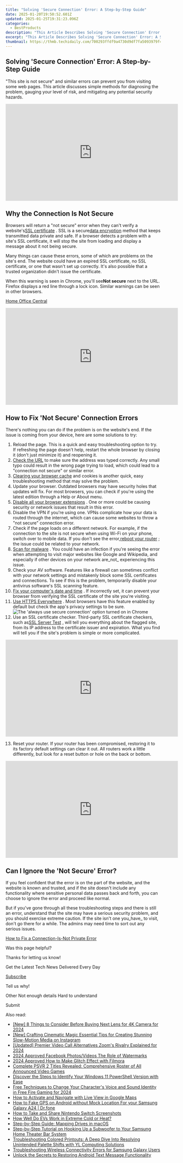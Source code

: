 ```yaml
---
title: "Solving 'Secure Connection' Error: A Step-by-Step Guide"
date: 2025-01-20T19:50:52.601Z
updated: 2025-01-25T19:31:23.096Z
categories:
  - BestProducts
description: "This Article Describes Solving 'Secure Connection' Error: A Step-by-Step Guide"
excerpt: "This Article Describes Solving 'Secure Connection' Error: A Step-by-Step Guide"
thumbnail: https://thmb.techidaily.com/700293ffdf9a4730d9df7fa5093979f42d9fa58b0347dc31082bc6c29ca2c642.jpg
---
```


## Solving 'Secure Connection' Error: A Step-by-Step Guide
 "This site is not secure" and similar errors can prevent you from visiting some web pages. This article discusses simple methods for diagnosing the problem, gauging your level of risk, and mitigating any potential security hazards.

<!-- affiliate ads begin -->
<iframe width="560" height="315" src="https://www.youtube.com/embed/fZTlPdOFNmo?si=Ym8p7ayV1gtNzzXj" title="YouTube video player" frameborder="0" allow="accelerometer; autoplay; clipboard-write; encrypted-media; gyroscope; picture-in-picture; web-share" referrerpolicy="strict-origin-when-cross-origin" allowfullscreen></iframe>
<!-- affiliate ads end -->

## Why the Connection Is Not Secure

 Browsers will return a "not secure" error when they can't verify a website's[SSL certificate](https://www.lifewire.com/cheap-ssl-certificates-and-recommendations-3469539) . SSL is a secure[data encryption](https://www.lifewire.com/introduction-to-network-encryption-817993) method that keeps transmitted data private and safe. If a browser detects a problem with a site's SSL certificate, it will stop the site from loading and display a message about it not being secure.

 Many things can cause these errors, some of which are problems on the site's end. The website could have an expired SSL certificate, no SSL certificate, or one that wasn't set up correctly. It's also possible that a trusted organization didn't issue the certificate.

 When this warning is seen in Chrome, you'll see**Not secure** next to the URL. Firefox displays a red line through a lock icon. Similar warnings can be seen in other browsers.

[Home Office Central](https://www.lifewire.com/increase-web-browser-security-4767673)

<!-- affiliate ads begin -->
<iframe width="560" height="315" src="https://www.youtube.com/embed/LaGNHfAT92w?si=bvHo1iYK2JBIPtRo" title="YouTube video player" frameborder="0" allow="accelerometer; autoplay; clipboard-write; encrypted-media; gyroscope; picture-in-picture; web-share" referrerpolicy="strict-origin-when-cross-origin" allowfullscreen></iframe>
<!-- affiliate ads end -->

## How to Fix 'Not Secure' Connection Errors

 There's nothing you can do if the problem is on the website's end. If the issue is coming from your device, here are some solutions to try:

1. Reload the page. This is a quick and easy troubleshooting option to try. If refreshing the page doesn't help, restart the whole browser by closing it (don't just minimize it) and reopening it.
2. [Check the URL](https://www.lifewire.com/how-to-troubleshoot-an-error-in-a-url-2624454) to make sure the address was typed correctly. Any small typo could result in the wrong page trying to load, which could lead to a "connection not secure" or similar error.
3. [Clearing your browser cache](https://www.lifewire.com/how-to-clear-cache-2617980) and cookies is another quick, easy troubleshooting method that may solve the problem.
4. Update your browser. Outdated browsers may have security holes that updates will fix. For most browsers, you can check if you're using the latest edition through a Help or About menu.
5. [Disable all your browser extensions](https://www.lifewire.com/manage-extensions-in-web-browsers-4687446) . One or more could be causing security or network issues that result in this error.
6. Disable the VPN if you're using one. VPNs complicate how your data is routed through the internet, which can cause some websites to throw a "not secure" connection error.
7. Check if the page loads on a different network. For example, if the connection to the site is not secure when using Wi-Fi on your phone, switch over to mobile data. If you don't see the error,[reboot your router](https://www.lifewire.com/how-to-properly-restart-a-router-modem-2624570) ; the issue could be related to your network.
8. [Scan for malware](https://www.lifewire.com/properly-scan-your-computer-for-viruses-and-other-malware-2624526) . You could have an infection if you're seeing the error when attempting to visit major websites like Google and Wikipedia, and especially if other devices on your network are_not_ experiencing this issue.
9. Check your AV software. Features like a firewall can sometimes conflict with your network settings and mistakenly block some SSL certificates and connections. To see if this is the problem, temporarily disable your antivirus software's SSL scanning feature.
10. [Fix your computer's date and time](https://www.lifewire.com/change-time-windows-11-6823501) . If incorrectly set, it can prevent your browser from verifying the SSL certificate of the site you're visiting.
11. [Use HTTPS Everywhere](https://www.eff.org/https-everywhere) . Most browsers have this feature enabled by default but check the app's privacy settings to be sure.  
![The 'always use secure connection' option turned on in Chrome](https://www.lifewire.com/thmb/plLNYQv1d4nSv7lzrEu_PpLwBtQ=/1500x0/filters:no_upscale():max_bytes(150000):strip_icc():format(webp)/chrome-always-use-https-77dfce79cdac4797b3cb164345aff64e.png)
12. Use an SSL certificate checker. Third-party SSL certificate checkers, such as[SSL Server Test](https://www.ssllabs.com/ssltest/) , will tell you everything about the flagged site, from its IP address to the certificate issuer and expiration. What you find will tell you if the site's problem is simple or more complicated.

<!-- affiliate ads begin -->
<iframe width="560" height="315" src="https://www.youtube.com/embed/X18Dq7rV-xI?si=twFfXIPD0TFmC5EM" title="YouTube video player" frameborder="0" allow="accelerometer; autoplay; clipboard-write; encrypted-media; gyroscope; picture-in-picture; web-share" referrerpolicy="strict-origin-when-cross-origin" allowfullscreen></iframe>
<!-- affiliate ads end -->

13. Reset your router. If your router has been compromised, restoring it to its factory default settings can clear it out. All routers work a little differently, but look for a reset button or hole on the back or bottom.

<!-- affiliate ads begin -->
<iframe width="560" height="315" src="https://www.youtube.com/embed/oB9V7rZzotw?si=d4xrCbq1jKHXGAWN" title="YouTube video player" frameborder="0" allow="accelerometer; autoplay; clipboard-write; encrypted-media; gyroscope; picture-in-picture; web-share" referrerpolicy="strict-origin-when-cross-origin" allowfullscreen></iframe>
<!-- affiliate ads end -->

## Can I Ignore the 'Not Secure' Error?

 If you feel confident that the error is on the part of the website, and the website is known and trusted, and if the site doesn't include any functionality where sensitive personal data passes back and forth, you can choose to ignore the error and proceed like normal.

 But if you've gone through all these troubleshooting steps and there is still an error, understand that the site may have a serious security problem, and you should exercise extreme caution. If the site isn't one you_have_ to visit, don't go there for a while. The admins may need time to sort out any serious issues.

[How to Fix a Connection-Is-Not Private Error](https://www.lifewire.com/fix-browser-connection-is-not-private-6500670)

Was this page helpful?

Thanks for letting us know!

 Get the Latest Tech News Delivered Every Day

[Subscribe](https://www.lifewire.com/#)

Tell us why!

 Other  Not enough details  Hard to understand

 Submit

<ins class="adsbygoogle"
     style="display:block"
     data-ad-format="autorelaxed"
     data-ad-client="ca-pub-7571918770474297"
     data-ad-slot="1223367746"></ins>

<ins class="adsbygoogle"
     style="display:block"
     data-ad-client="ca-pub-7571918770474297"
     data-ad-slot="8358498916"
     data-ad-format="auto"
     data-full-width-responsive="true"></ins>

<span class="atpl-alsoreadstyle">Also read:</span>
<div><ul>
<li><a href="https://fox-direct.techidaily.com/new-8-things-to-consider-before-buying-next-lens-for-4k-camera-for-2024/"><u>[New] 8 Things to Consider Before Buying Next Lens for 4K Camera for 2024</u></a></li>
<li><a href="https://instagram-videos.techidaily.com/new-crafting-cinematic-magic-essential-tips-for-creating-stunning-slow-motion-media-on-instagram/"><u>[New] Crafting Cinematic Magic Essential Tips for Creating Stunning Slow-Motion Media on Instagram</u></a></li>
<li><a href="https://screen-activity-recording.techidaily.com/updated-premier-video-call-alternatives-zooms-rivalry-explained-for-2024/"><u>[Updated] Premier Video Call Alternatives Zoom's Rivalry Explained for 2024</u></a></li>
<li><a href="https://facebook-video-recording.techidaily.com/2024-approved-facebook-photosvideos-the-role-of-watermarks/"><u>2024 Approved Facebook Photos/Videos The Role of Watermarks</u></a></li>
<li><a href="https://ai-editing-video.techidaily.com/2024-approved-how-to-make-glitch-effect-with-filmora/"><u>2024 Approved How to Make Glitch Effect with Filmora</u></a></li>
<li><a href="https://techtrends.techidaily.com/complete-psvr-2-titles-revealed-comprehensive-roster-of-all-announced-video-games/"><u>Complete PSVR 2 Titles Revealed: Comprehensive Roster of All Announced Video Games</u></a></li>
<li><a href="https://win-forum.techidaily.com/discover-the-steps-to-identify-your-windows-11-powershell-version-with-ease/"><u>Discover the Steps to Identify Your Windows 11 PowerShell Version with Ease</u></a></li>
<li><a href="https://fox-links.techidaily.com/free-techniques-to-change-your-characters-voice-and-sound-identity-in-free-fire-gaming-for-2024/"><u>Free Techniques to Change Your Character's Voice and Sound Identity in Free Fire Gaming for 2024</u></a></li>
<li><a href="https://techtrends.techidaily.com/how-to-activate-and-navigate-with-live-view-in-google-maps/"><u>How to Activate and Navigate with Live View in Google Maps</u></a></li>
<li><a href="https://android-location.techidaily.com/how-to-fake-gps-on-android-without-mock-location-for-your-samsung-galaxy-a24-drfone-by-drfone-virtual/"><u>How to Fake GPS on Android without Mock Location For your Samsung Galaxy A24 | Dr.fone</u></a></li>
<li><a href="https://techtrends.techidaily.com/how-to-take-and-share-nintendo-switch-screenshots/"><u>How to Take and Share Nintendo Switch Screenshots</u></a></li>
<li><a href="https://techtrends.techidaily.com/how-well-do-evs-work-in-extreme-cold-or-heat/"><u>How Well Do EVs Work in Extreme Cold or Heat?</u></a></li>
<li><a href="https://techtrends.techidaily.com/step-by-step-guide-mapping-drives-in-macos/"><u>Step-by-Step Guide: Mapping Drives in macOS</u></a></li>
<li><a href="https://techtrends.techidaily.com/step-by-step-tutorial-on-hooking-up-a-subwoofer-to-your-samsung-home-theater-bar-system/"><u>Step-by-Step Tutorial on Hooking Up a Subwoofer to Your Samsung Home Theater Bar System</u></a></li>
<li><a href="https://discover-awesome.techidaily.com/troubleshooting-colored-printouts-a-deep-dive-into-resolving-unintended-palette-shifts-with-yl-computing-solutions/"><u>Troubleshooting Colored Printouts: A Deep Dive Into Resolving Unintended Palette Shifts with YL Computing Solutions</u></a></li>
<li><a href="https://techtrends.techidaily.com/troubleshooting-wireless-connectivity-errors-for-samsung-galaxy-users/"><u>Troubleshooting Wireless Connectivity Errors for Samsung Galaxy Users</u></a></li>
<li><a href="https://techtrends.techidaily.com/unlock-the-secrets-to-restoring-android-text-message-functionality/"><u>Unlock the Secrets to Restoring Android Text Message Functionality</u></a></li>
</ul></div>


